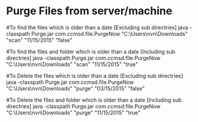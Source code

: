 # Purge Files from server/machine


#To find the files which is older than a date [Excluding sub directries]
java -classpath Purge.jar com.ccmsd.file.PurgeNow "C:\Users\nvn\Downloads" "scan" "11/15/2015" "false"

#To find the files and folder which is older than a date [Including sub directries]
java -classpath Purge.jar com.ccmsd.file.PurgeNow "C:\Users\nvn\Downloads" "scan" "11/15/2015" "true"

#To Delete the files which is older than a date [Excluding sub directries]
java -classpath Purge.jar com.ccmsd.file.PurgeNow "C:\Users\nvn\Downloads" "purge" "03/15/2015" "false"

#To Delete the files and folder which is older than a date [Including sub directries]
java -classpath Purge.jar com.ccmsd.file.PurgeNow "C:\Users\nvn\Downloads" "purge" "11/15/2015" "true"
